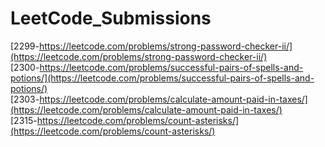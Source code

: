 # LeetCode_Submissions
[2299-https://leetcode.com/problems/strong-password-checker-ii/](https://leetcode.com/problems/strong-password-checker-ii/)  
[2300-https://leetcode.com/problems/successful-pairs-of-spells-and-potions/](https://leetcode.com/problems/successful-pairs-of-spells-and-potions/)  
[2303-https://leetcode.com/problems/calculate-amount-paid-in-taxes/](https://leetcode.com/problems/calculate-amount-paid-in-taxes/)  
[2315-https://leetcode.com/problems/count-asterisks/](https://leetcode.com/problems/count-asterisks/)  
